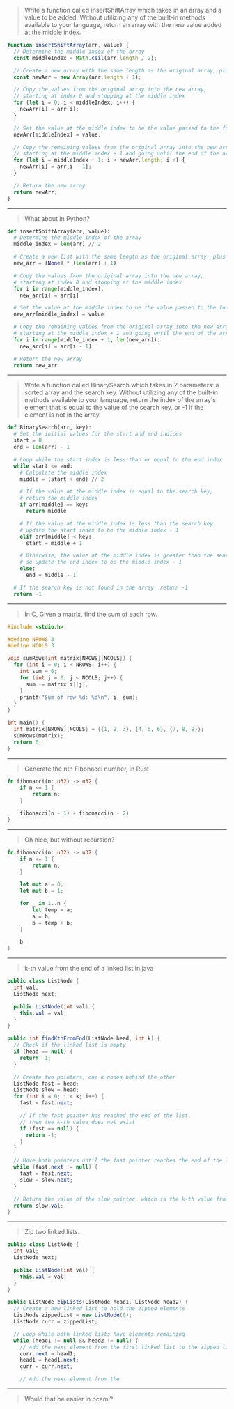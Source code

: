 > Write a function called insertShiftArray which takes in an array and a value to be added. Without utilizing any of the built-in methods available to your language, return an array with the new value added at the middle index.

```js
function insertShiftArray(arr, value) {
  // Determine the middle index of the array
  const middleIndex = Math.ceil(arr.length / 2);

  // Create a new array with the same length as the original array, plus 1
  const newArr = new Array(arr.length + 1);

  // Copy the values from the original array into the new array,
  // starting at index 0 and stopping at the middle index
  for (let i = 0; i < middleIndex; i++) {
    newArr[i] = arr[i];
  }

  // Set the value at the middle index to be the value passed to the function
  newArr[middleIndex] = value;

  // Copy the remaining values from the original array into the new array,
  // starting at the middle index + 1 and going until the end of the array
  for (let i = middleIndex + 1; i < newArr.length; i++) {
    newArr[i] = arr[i - 1];
  }

  // Return the new array
  return newArr;
}
```

---

> What about in Python?

```py
def insertShiftArray(arr, value):
  # Determine the middle index of the array
  middle_index = len(arr) // 2

  # Create a new list with the same length as the original array, plus 1
  new_arr = [None] * (len(arr) + 1)

  # Copy the values from the original array into the new array,
  # starting at index 0 and stopping at the middle index
  for i in range(middle_index):
    new_arr[i] = arr[i]

  # Set the value at the middle index to be the value passed to the function
  new_arr[middle_index] = value

  # Copy the remaining values from the original array into the new array,
  # starting at the middle index + 1 and going until the end of the array
  for i in range(middle_index + 1, len(new_arr)):
    new_arr[i] = arr[i - 1]

  # Return the new array
  return new_arr
```

---

> Write a function called BinarySearch which takes in 2 parameters: a sorted array and the search key. Without utilizing any of the built-in methods available to your language, return the index of the array's element that is equal to the value of the search key, or -1 if the element is not in the array.

```py
def BinarySearch(arr, key):
  # Set the initial values for the start and end indices
  start = 0
  end = len(arr) - 1

  # Loop while the start index is less than or equal to the end index
  while start <= end:
    # Calculate the middle index
    middle = (start + end) // 2

    # If the value at the middle index is equal to the search key,
    # return the middle index
    if arr[middle] == key:
      return middle

    # If the value at the middle index is less than the search key,
    # update the start index to be the middle index + 1
    elif arr[middle] < key:
      start = middle + 1

    # Otherwise, the value at the middle index is greater than the search key,
    # so update the end index to be the middle index - 1
    else:
      end = middle - 1

  # If the search key is not found in the array, return -1
  return -1
```

---

> In C, Given a matrix, find the sum of each row.

```c
#include <stdio.h>

#define NROWS 3
#define NCOLS 3

void sumRows(int matrix[NROWS][NCOLS]) {
  for (int i = 0; i < NROWS; i++) {
    int sum = 0;
    for (int j = 0; j < NCOLS; j++) {
      sum += matrix[i][j];
    }
    printf("Sum of row %d: %d\n", i, sum);
  }
}

int main() {
  int matrix[NROWS][NCOLS] = {{1, 2, 3}, {4, 5, 6}, {7, 8, 9}};
  sumRows(matrix);
  return 0;
}
```

---

> Generate the nth Fibonacci number, in Rust

```rust
fn fibonacci(n: u32) -> u32 {
    if n <= 1 {
        return n;
    }

    fibonacci(n - 1) + fibonacci(n - 2)
}
```

---

> Oh nice, but without recursion?

```rust
fn fibonacci(n: u32) -> u32 {
    if n <= 1 {
        return n;
    }

    let mut a = 0;
    let mut b = 1;

    for _ in 1..n {
        let temp = a;
        a = b;
        b = temp + b;
    }

    b
}
```

---

> k-th value from the end of a linked list in java

```java
public class ListNode {
  int val;
  ListNode next;

  public ListNode(int val) {
    this.val = val;
  }
}

public int findKthFromEnd(ListNode head, int k) {
  // Check if the linked list is empty
  if (head == null) {
    return -1;
  }

  // Create two pointers, one k nodes behind the other
  ListNode fast = head;
  ListNode slow = head;
  for (int i = 0; i < k; i++) {
    fast = fast.next;

    // If the fast pointer has reached the end of the list,
    // then the k-th value does not exist
    if (fast == null) {
      return -1;
    }
  }

  // Move both pointers until the fast pointer reaches the end of the list
  while (fast.next != null) {
    fast = fast.next;
    slow = slow.next;
  }

  // Return the value of the slow pointer, which is the k-th value from the end
  return slow.val;
}
```

---

> Zip two linked lists.

```java
public class ListNode {
  int val;
  ListNode next;

  public ListNode(int val) {
    this.val = val;
  }
}

public ListNode zipLists(ListNode head1, ListNode head2) {
  // Create a new linked list to hold the zipped elements
  ListNode zippedList = new ListNode(0);
  ListNode curr = zippedList;

  // Loop while both linked lists have elements remaining
  while (head1 != null && head2 != null) {
    // Add the next element from the first linked list to the zipped list
    curr.next = head1;
    head1 = head1.next;
    curr = curr.next;

    // Add the next element from the
```

---

> Would that be easier in ocaml?

